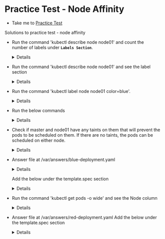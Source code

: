 # Practice Test - Node Affinity
  - Take me to [Practice Test](https://kodekloud.com/courses/539883/lectures/10277999)
  
Solutions to practice test - node affinity

- Run the command 'kubectl describe node node01' and count the number of labels under **`Labels Section`**.
  
  <details>

  ```
  $ kubectl describe node node01
  ```
  
  ```
  root@controlplane:~# kubectl describe nodes node01
  Name:               node01
  Roles:              <none>
  Labels:             beta.kubernetes.io/arch=amd64
                      beta.kubernetes.io/os=linux
                      kubernetes.io/arch=amd64
                      kubernetes.io/hostname=node01
                      kubernetes.io/os=linux
  ```
  </details>

- Run the command 'kubectl describe node node01' and see the label section
  
  <details>

  ```
  $ kubectl describe node node01
  ```
  </details>

- Run the command 'kubectl label node node01 color=blue'.

  <details>

  ```
  $ kubectl label node node01 color=blue
  ```
  </details>

- Run the below commands

  <details>
 
  OLD DESICION 
    
  ```
  $ kubectl create deployment blue --image=nginx
  $ kubectl scale deployment blue --replicas=3
  ```
  
  NEW DESICION
  
  ```
  root@controlplane:~# kubectl create deployment blue --image=nginx --dry-run -o yaml > deployment-blue.yaml
  W0606 19:15:43.784818   26912 helpers.go:553] --dry-run is deprecated and can be replaced with --dry-run=client.
  ```
  
  ```
  
  ```
    
  </details>
  
  
- Check if master and node01 have any taints on them that will prevent the pods to be scheduled on them. If there are no taints, the pods can be scheduled on either node.
  
  <details>

  ```
  $ kubectl describe nodes|grep -i taints
  $ kubectl get pods -o wide
  ```
  </details>

- Answer file at /var/answers/blue-deployment.yaml
  
  <details>

  ```
  $ kubectl edit deployment blue
  ```
  
  А лучше сделать так - точно верное решение 
    
  ```
  root@controlplane:~# kubectl create deployment blue --image=nginx --dry-run -o yaml > deployment-blue.yaml
  W0606 19:15:43.784818   26912 helpers.go:553] --dry-run is deprecated and can be replaced with --dry-run=client.
  ```
    
  ```
  root@controlplane:~# cat deployment-blue.yaml 
  apiVersion: apps/v1
  kind: Deployment
  metadata:
    creationTimestamp: null
    labels:
      app: blue
    name: blue
  spec:
    replicas: 3
    selector:
      matchLabels:
        app: blue
    strategy: {}
    template:
      metadata:
        creationTimestamp: null
        labels:
          app: blue
      spec:
        containers:
        - image: nginx
          name: nginx
          resources: {}     
        affinity:
         nodeAffinity:
            requiredDuringSchedulingIgnoredDuringExecution:
              nodeSelectorTerms:
              - matchExpressions:
                - key: color
                  operator: In
                  values:
                  - blue
  status: {}
  ```
    
  </details>

  
  Add the below under the template.spec section
  
  <details>

  ```
  affinity:
      nodeAffinity:
          requiredDuringSchedulingIgnoredDuringExecution:
            nodeSelectorTerms:
            - matchExpressions:
              - key: color
                operator: In
                values:
                - blue
   ```
   </details>

 - Run the command 'kubectl get pods -o wide' and see the Node column
   
   <details>

   ```
   $ kubectl get pods -o wide
   
   root@controlplane:~# kubectl get pods -o wide
   NAME                    READY   STATUS    RESTARTS   AGE     IP           NODE           NOMINATED NODE   READINESS GATES
   blue-566c768bd6-4c7f4   1/1     Running   0          27m     10.244.1.6   node01         <none>           <none>
   blue-566c768bd6-zp979   1/1     Running   0          28m     10.244.1.5   node01         <none>           <none>
   ```
   </details>

 - Answer file at /var/answers/red-deployment.yaml
   Add the below under the template.spec section
   
   <details>

   ```
   affinity:
        nodeAffinity:
          requiredDuringSchedulingIgnoredDuringExecution:
            nodeSelectorTerms:
            - matchExpressions:
              - key: node-role.kubernetes.io/master
                operator: Exists
   ```
   
   ```
   root@controlplane:~# cat deployment-red.yaml 
   apiVersion: apps/v1
   kind: Deployment
   metadata:
     creationTimestamp: null
     labels:
     app: red
     name: red
   spec:
     replicas: 2
     selector:
       matchLabels:
         app: red
     strategy: {}
     template:
       metadata:
         creationTimestamp: null
         labels:
           app: red
       spec:
         containers:
         - image: nginx
           name: nginx
           resources: {}
         affinity:
          nodeAffinity:
            requiredDuringSchedulingIgnoredDuringExecution:
              nodeSelectorTerms:
              - matchExpressions:
                - key: node-role.kubernetes.io/master
                  operator: Exists
   status: {}
   ```
     
   ```
   $ kubectl create -f red-deployment.yaml
   ```
   ```
   $ kubectl get pods -o wide
     
   root@controlplane:~# kubectl get pods -o wide
   NAME                    READY   STATUS    RESTARTS   AGE     IP           NODE           NOMINATED NODE   READINESS GATES
   red-5cbd45ccb6-chvs9    1/1     Running   0          3m56s   10.244.0.4   controlplane   <none>           <none>
   red-5cbd45ccb6-dmjsw    1/1     Running   0          3m56s   10.244.0.5   controlplane   <none>           <none>
   ```
   </details>
   
  
  
